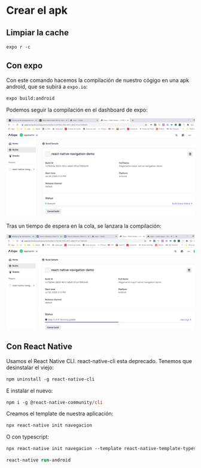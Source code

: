 # Crear el apk

## Limpiar la cache

```ps
expo r -c
```

## Con expo

Con este comando hacemos la compilación de nuestro cógigo en una apk android, que se subirá a `expo.io`:

```ps
expo build:android                                                                    
```

Podemos seguir la compilación en el dashboard de expo:

![Expo](./imagenes/build_expo.png)

Tras un tiempo de espera en la cola, se lanzara la compilación:

![compilación](./imagenes/building_expo.png)

## Con React Native

Usamos el React Native CLI. react-native-cli esta deprecado. Tenemos que desinstalar el viejo:

```ps
npm uninstall -g react-native-cli
```

E instalar el nuevo:

```ps
npm i -g @react-native-community/cli
```

Creamos el template de nuestra aplicación:

```ps
npx react-native init navegacion 
```

O con typescript:

```ps
npx react-native init navegacion --template react-native-template-typescript
```

```ps
react-native run-android
```
